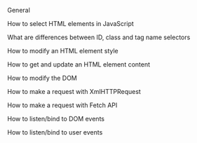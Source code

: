 General

How to select HTML elements in JavaScript

What are differences between ID, class and tag name selectors

How to modify an HTML element style

How to get and update an HTML element content

How to modify the DOM

How to make a request with XmlHTTPRequest

How to make a request with Fetch API

How to listen/bind to DOM events

How to listen/bind to user events